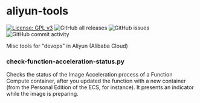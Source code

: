 # aliyun-tools

[![License: GPL v3](https://img.shields.io/badge/License-GPLv3-blue.svg)](https://www.gnu.org/licenses/gpl-3.0)
![GitHub all releases](https://img.shields.io/github/downloads/rgglez/aliyun-tools/total) 
![GitHub issues](https://img.shields.io/github/issues/rgglez/aliyun-tools) 
![GitHub commit activity](https://img.shields.io/github/commit-activity/y/rgglez/aliyun-tools)

Misc tools for "devops" in Aliyun (Alibaba Cloud)

### check-function-acceleration-status.py

Checks the status of the Image Acceleration process of a Function Compute container, after you updated the function with a new container (from the Personal Edition of the ECS, for instance).
It presents an indicator while the image is preparing.